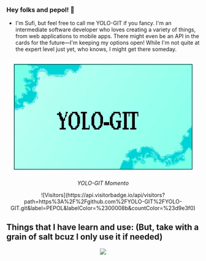 ### Hey folks and pepol! 👋

- I'm Sufi, but feel free to call me YOLO-GIT if you fancy. I'm an intermediate software developer who loves creating a variety of things, from web applications to mobile apps. There might even be an API in the cards for the future—I'm keeping my options open! While I'm not quite at the expert level just yet, who knows, I might get there someday.

## <p align="center"><img src="name_template.png"></p>
<p align="center"><em>YOLO-GIT Momento</em></p>
<p align="center">![Visitors](https://api.visitorbadge.io/api/visitors?path=https%3A%2F%2Fgithub.com%2FYOLO-GIT%2FYOLO-GIT.git&label=PEPOL&labelColor=%2300008b&countColor=%23d9e3f0)</p>

## Things that I have learn and use: (But, take with a grain of salt bcuz I only use it if needed)

<p align="center">
  <a href="https://skillicons.dev">
    <img src="https://skillicons.dev/icons?i=androidstudio,cpp,cs,git,github,bootstrap,css,eclipse,html,ai,java,js,mysql,nodejs,php,py,tailwind,unity,visualstudio,vscode" />
  </a>
</p>

